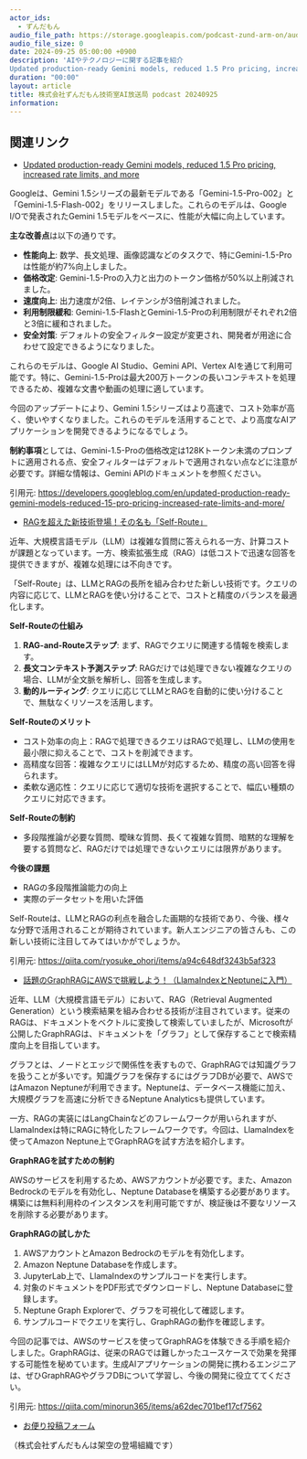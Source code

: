```yaml
---
actor_ids:
  - ずんだもん
audio_file_path: https://storage.googleapis.com/podcast-zund-arm-on/audio/株式会社ずんだもん技術室AI放送局_podcast_20240925.mp3
audio_file_size: 0
date: 2024-09-25 05:00:00 +0900
description: 'AIやテクノロジーに関する記事を紹介  
Updated production-ready Gemini models, reduced 1.5 Pro pricing, increased rate limits, and more、RAGを超えた新技術登場！その名も「Self-Route」、話題のGraphRAGにAWSで挑戦しよう！（LlamaIndexとNeptuneに入門）'
duration: "00:00"
layout: article
title: 株式会社ずんだもん技術室AI放送局 podcast 20240925
information: 
---
```


## 関連リンク


- [Updated production-ready Gemini models, reduced 1.5 Pro pricing, increased rate limits, and more](https://developers.googleblog.com/en/updated-production-ready-gemini-models-reduced-15-pro-pricing-increased-rate-limits-and-more/)  


Googleは、Gemini 1.5シリーズの最新モデルである「Gemini-1.5-Pro-002」と「Gemini-1.5-Flash-002」をリリースしました。これらのモデルは、Google I/Oで発表されたGemini 1.5モデルをベースに、性能が大幅に向上しています。

**主な改善点**は以下の通りです。

* **性能向上**: 数学、長文処理、画像認識などのタスクで、特にGemini-1.5-Proは性能が約7%向上しました。
* **価格改定**: Gemini-1.5-Proの入力と出力のトークン価格が50%以上削減されました。
* **速度向上**: 出力速度が2倍、レイテンシが3倍削減されました。
* **利用制限緩和**: Gemini-1.5-FlashとGemini-1.5-Proの利用制限がそれぞれ2倍と3倍に緩和されました。
* **安全対策**: デフォルトの安全フィルター設定が変更され、開発者が用途に合わせて設定できるようになりました。


これらのモデルは、Google AI Studio、Gemini API、Vertex AIを通じて利用可能です。特に、Gemini-1.5-Proは最大200万トークンの長いコンテキストを処理できるため、複雑な文書や動画の処理に適しています。


今回のアップデートにより、Gemini 1.5シリーズはより高速で、コスト効率が高く、使いやすくなりました。これらのモデルを活用することで、より高度なAIアプリケーションを開発できるようになるでしょう。


**制約事項**としては、Gemini-1.5-Proの価格改定は128Kトークン未満のプロンプトに適用される点、安全フィルターはデフォルトで適用されない点などに注意が必要です。詳細な情報は、Gemini APIのドキュメントを参照ください。 


引用元: https://developers.googleblog.com/en/updated-production-ready-gemini-models-reduced-15-pro-pricing-increased-rate-limits-and-more/


- [RAGを超えた新技術登場！その名も「Self-Route」](https://qiita.com/ryosuke_ohori/items/a94c648df3243b5af323)  


近年、大規模言語モデル（LLM）は複雑な質問に答えられる一方、計算コストが課題となっています。一方、検索拡張生成（RAG）は低コストで迅速な回答を提供できますが、複雑な処理には不向きです。

「Self-Route」は、LLMとRAGの長所を組み合わせた新しい技術です。クエリの内容に応じて、LLMとRAGを使い分けることで、コストと精度のバランスを最適化します。

**Self-Routeの仕組み**
1. **RAG-and-Routeステップ**: まず、RAGでクエリに関連する情報を検索します。
2. **長文コンテキスト予測ステップ**: RAGだけでは処理できない複雑なクエリの場合、LLMが全文脈を解析し、回答を生成します。
3. **動的ルーティング**: クエリに応じてLLMとRAGを自動的に使い分けることで、無駄なくリソースを活用します。

**Self-Routeのメリット**
- コスト効率の向上：RAGで処理できるクエリはRAGで処理し、LLMの使用を最小限に抑えることで、コストを削減できます。
- 高精度な回答：複雑なクエリにはLLMが対応するため、精度の高い回答を得られます。
- 柔軟な適応性：クエリに応じて適切な技術を選択することで、幅広い種類のクエリに対応できます。


**Self-Routeの制約**
- 多段階推論が必要な質問、曖昧な質問、長くて複雑な質問、暗黙的な理解を要する質問など、RAGだけでは処理できないクエリには限界があります。


**今後の課題**
- RAGの多段階推論能力の向上
- 実際のデータセットを用いた評価


Self-Routeは、LLMとRAGの利点を融合した画期的な技術であり、今後、様々な分野で活用されることが期待されています。新人エンジニアの皆さんも、この新しい技術に注目してみてはいかがでしょうか。 


引用元: https://qiita.com/ryosuke_ohori/items/a94c648df3243b5af323


- [話題のGraphRAGにAWSで挑戦しよう！（LlamaIndexとNeptuneに入門）](https://qiita.com/minorun365/items/a62dec701bef17cf7562)  


近年、LLM（大規模言語モデル）において、RAG（Retrieval Augmented Generation）という検索結果を組み合わせる技術が注目されています。従来のRAGは、ドキュメントをベクトルに変換して検索していましたが、Microsoftが公開したGraphRAGは、ドキュメントを「グラフ」として保存することで検索精度向上を目指しています。

グラフとは、ノードとエッジで関係性を表すもので、GraphRAGでは知識グラフを扱うことが多いです。知識グラフを保存するにはグラフDBが必要で、AWSではAmazon Neptuneが利用できます。Neptuneは、データベース機能に加え、大規模グラフを高速に分析できるNeptune Analyticsも提供しています。

一方、RAGの実装にはLangChainなどのフレームワークが用いられますが、LlamaIndexは特にRAGに特化したフレームワークです。今回は、LlamaIndexを使ってAmazon Neptune上でGraphRAGを試す方法を紹介します。

**GraphRAGを試すための制約**

AWSのサービスを利用するため、AWSアカウントが必要です。また、Amazon Bedrockのモデルを有効化し、Neptune Databaseを構築する必要があります。構築には無料利用枠のインスタンスを利用可能ですが、検証後は不要なリソースを削除する必要があります。

**GraphRAGの試しかた**

1. AWSアカウントとAmazon Bedrockのモデルを有効化します。
2. Amazon Neptune Databaseを作成します。
3. JupyterLab上で、LlamaIndexのサンプルコードを実行します。
4. 対象のドキュメントをPDF形式でダウンロードし、Neptune Databaseに登録します。
5. Neptune Graph Explorerで、グラフを可視化して確認します。
6. サンプルコードでクエリを実行し、GraphRAGの動作を確認します。


今回の記事では、AWSのサービスを使ってGraphRAGを体験できる手順を紹介しました。GraphRAGは、従来のRAGでは難しかったユースケースで効果を発揮する可能性を秘めています。生成AIアプリケーションの開発に携わるエンジニアは、ぜひGraphRAGやグラフDBについて学習し、今後の開発に役立ててください。 


引用元: https://qiita.com/minorun365/items/a62dec701bef17cf7562



- [お便り投稿フォーム](https://forms.gle/ffg4JTfqdiqK62qf9)

（株式会社ずんだもんは架空の登場組織です）
